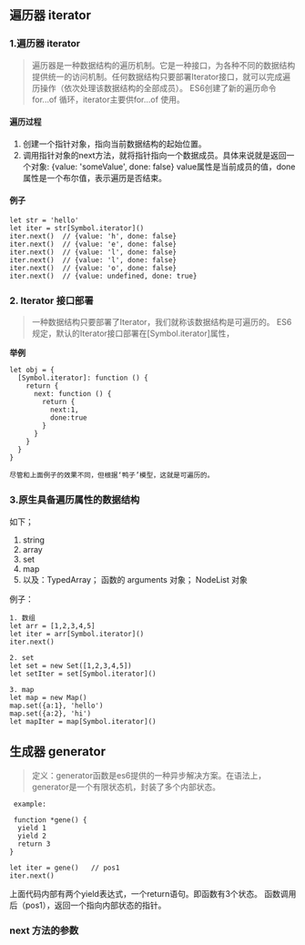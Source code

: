 ## 遍历器 iterator
### 1.遍历器 iterator

> 遍历器是一种数据结构的遍历机制。它是一种接口，为各种不同的数据结构提供统一的访问机制。任何数据结构只要部署Iterator接口，就可以完成遍历操作（依次处理该数据结构的全部成员）。
> ES6创建了新的遍历命令 for...of 循环，iterator主要供for...of 使用。

#### 遍历过程
1. 创建一个指针对象，指向当前数据结构的起始位置。
2. 调用指针对象的next方法，就将指针指向一个数据成员。具体来说就是返回一个对象: {value: 'someValue', done: false}  value属性是当前成员的值，done属性是一个布尔值，表示遍历是否结束。

#### 例子
```
let str = 'hello'
let iter = str[Symbol.iterator]()
iter.next()  // {value: 'h', done: false}
iter.next()  // {value: 'e', done: false}
iter.next()  // {value: 'l', done: false}
iter.next()  // {value: 'l', done: false}
iter.next()  // {value: 'o', done: false}
iter.next()  // {value: undefined, done: true}
```

### 2. Iterator 接口部署
> 一种数据结构只要部署了Iterator，我们就称该数据结构是可遍历的。
> ES6规定，默认的Iterator接口部署在[Symbol.iterator]属性，


**举例**
```
let obj = {
  [Symbol.iterator]: function () {
    return {
      next: function () {
        return {
          next:1, 
          done:true
        }
      }
    }
  }
}

尽管和上面例子的效果不同，但根据‘鸭子’模型，这就是可遍历的。
```

### 3.原生具备遍历属性的数据结构
如下；

1. string
2. array
3. set
4. map
5. 以及：TypedArray； 函数的 arguments 对象；  NodeList 对象

例子：
 ```
 1. 数组
 let arr = [1,2,3,4,5]
let iter = arr[Symbol.iterator]()
iter.next()

2. set
let set = new Set([1,2,3,4,5])
let setIter = set[Symbol.iterator]()

3. map
let map = new Map()
map.set({a:1}, 'hello')
map.set({a:2}, 'hi')
let mapIter = map[Symbol.iterator]()

 ```
## 生成器 generator
> 定义：generator函数是es6提供的一种异步解决方案。在语法上，generator是一个有限状态机，封装了多个内部状态。

```
 example:

 function *gene() {
  yield 1
  yield 2
  return 3
}

let iter = gene()   // pos1
iter.next()
```
上面代码内部有两个yield表达式，一个return语句。即函数有3个状态。
函数调用后（pos1），返回一个指向内部状态的指针。

### next 方法的参数

